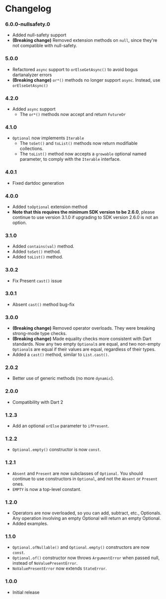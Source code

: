 # Changelog
### 6.0.0-nullsafety.0
  * Added null-safety support
  * **(Breaking change)** Removed extension methods on `null`, since they're not compatible with null-safety.

### 5.0.0
  * Refactored `async` support to `orElseGetAsync()` to avoid bogus dartanalyzer errors
  * **(Breaking change)** `or*()` methods no longer support `async`.  Instead, use `orElseGetAsync()`
 
### 4.2.0
  * Added `async` support
    * The `or*()` methods now accept and return `FutureOr`

### 4.1.0
  * `Optional` now implements `Iterable`
    * The `toSet()` and `toList()` methods now return modifiable collections.
    * The `toList()` method now accepts a `growable` optional named parameter, to comply with the `Iterable` interface.

### 4.0.1
  * Fixed dartdoc generation

### 4.0.0
  * Added `toOptional` extension method
  * **Note that this requires the minimum SDK version to be 2.6.0**,
    please continue to use version 3.1.0 if upgrading to SDK version 2.6.0
    is not an option.

### 3.1.0
  * Added `contains(val)` method.
  * Added `toSet()` method.
  * Added `toList()` method.
  
### 3.0.2
  * Fix Present `cast()` issue

### 3.0.1
  * Absent `cast()` method bug-fix

### 3.0.0
  * **(Breaking change)** Removed operator overloads.  They were breaking strong-mode type checks.
  * **(Breaking change)** Made equality checks more consistent with Dart standards.  Now any two empty `Optional`s are
    equal, and two non-empty `Optional`s are equal if their values are equal, regardless of their types.
  * Added a `cast()` method, similar to `List.cast()`.

### 2.0.2
  * Better use of generic methods (no more `dynamic`).

### 2.0.0
  * Compatibility with Dart 2

### 1.2.3
  * Add an optional `orElse` parameter to `ifPresent`.

### 1.2.2
  * `Optional.empty()` constructor is now `const`.

### 1.2.1
  * `Absent` and `Present` are now subclasses of `Optional`.  You should continue to use constructors in `Optional`, and not
    the `Absent` or `Present` ones.
  * `EMPTY` is now a top-level constant.

### 1.2.0
  * Operators are now overloaded, so you can add, subtract, etc., Optionals.  Any operation involving an empty Optional
    will return an empty Optional.
  * Added examples.

### 1.1.0
  * `Optional.ofNullable()` and `Optional.empty()` constructors are now `const`.
  * `Optional.of()` constructor now throws `ArgumentError` when passed null, instead of `NoValuePresentError`.
  * `NoValuePresentError` now extends `StateError`.

### 1.0.0
  * Initial release
